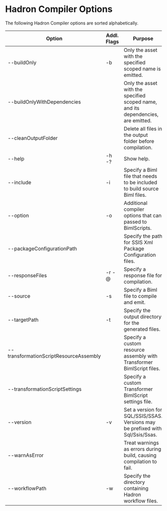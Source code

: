 # Hadron Compiler Options

The following Hadron Compiler options are sorted alphabetically.

Option | Addl. Flags | Purpose | Example
--- | --- | --- | ---
--buildOnly | -b | Only the asset with the specified scoped name is emitted. |
--buildOnlyWithDependencies | | Only the asset with the specified scoped name, and its dependencies, are emitted. |
--cleanOutputFolder | | Delete all files in the output folder before compilation. |
--help | -h  -? | Show help. |
--include | -i | Specify a Biml file that needs to be included to build source Biml files. | -i i1.biml -s s1.biml
--option | -o | Additional compiler options that can passed to BimlScripts. |
--packageConfigurationPath | | Specify the path for SSIS Xml Package Configuration files. |
--responseFiles | -r  -@ | Specify a response file for compilation. |
--source | -s | Specify a Biml file to compile and emit. | -i i1.biml -s s1.biml
--targetPath | -t | Specify the output directory for the generated files. |
--transformationScriptResourceAssembly | | Specify a custom resource assembly with Transformer BimlScript files. |
--transformationScriptSettings | | Specify a custom Transformer BimlScript settings file. |
--version | -v | Set a version for SQL/SSIS/SSAS. Versions may be prefixed with Sql/Ssis/Ssas. | --version=Ssas2008
--warnAsError | | Treat warnings as errors during build, causing compilation to fail. |
--workflowPath | -w | Specify the directory containing Hadron workflow files. |
